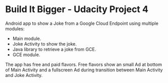 # Build It Bigger - Udacity Project 4

Android app to show a Joke from a Google Cloud Endpoint using multiple modules:
* Main module.
* Joke Activity to show the joke.
* Java library to retrieve a joke from GCE.
* GCE module.

The app has free and paid flavors. Free flavors show an small Ad at bottom of Main Activity and a fullscreen Ad during transition between Main Activity and Joke Activity.